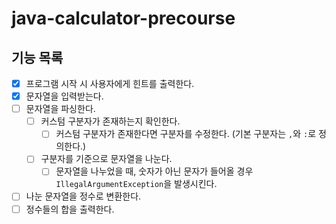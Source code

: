 # java-calculator-precourse

## 기능 목록

- [x] 프로그램 시작 시 사용자에게 힌트를 출력한다.
- [x] 문자열을 입력받는다.
- [ ] 문자열을 파싱한다.
  - [ ] 커스텀 구분자가 존재하는지 확인한다.
    - [ ] 커스텀 구분자가 존재한다면 구분자를 수정한다. (기본 구분자는 `,`와 `:`로 정의한다.)
  - [ ] 구분자를 기준으로 문자열을 나눈다.
    - [ ] 문자열을 나누었을 때, 숫자가 아닌 문자가 들어올 경우 `IllegalArgumentException`을 발생시킨다.
- [ ] 나눈 문자열을 정수로 변환한다.
- [ ] 정수들의 합을 출력한다.
